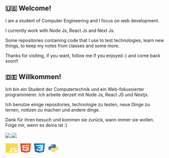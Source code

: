 ## 🇺🇸 Welcome!

I am a student of Computer Engineering and I focus on web development.

I currently work with Node Js, React Js and Next Js.

Some repositories containing code that I use to test technologies, learn new things, to keep my notes from classes and some more.

Thanks for visiting, if you want, follow me if you enjoyed :) and come back soon!!

## 🇩🇪 Willkommen!

Ich bin ein Student der Computertechnik und ein Web-fokussierter programmierer. Ich arbeite derzeit mit Node Js, React JS und Nextjs.

Ich benutze einige repositories, technologie zu testen, neue Dinge zu lernen, notizen zu machen und andere dinge.

Dank für ihren besuch und kommen sie zurück, wann immer sie wollen. Folge mir, wenn es deins ist :)


<a class="box" href="https://github.com/matheuspsantos">
  <img align="center" height="180rem" src="https://github-readme-stats.vercel.app/api?username=matheuspsantos&show_icons=true&theme=dracula">
</a>
<a class="box" href="https://github.com/matheuspsantos">
  <img align="center" height="180rem" src="https://github-readme-stats.vercel.app/api/top-langs/?username=matheuspsantos&layout=compact&langs_count=7&theme=dracula">
</a>

<div class="box" style="display: inline_block"><br>
  <img align="center" alt="Js" height="30" width="40" src="https://raw.githubusercontent.com/devicons/devicon/master/icons/javascript/javascript-plain.svg">
  <img align="center" alt="HTML" height="30" width="40" src="https://raw.githubusercontent.com/devicons/devicon/master/icons/html5/html5-original.svg">
  <img align="center" alt="CSS" height="30" width="40" src="https://raw.githubusercontent.com/devicons/devicon/master/icons/css3/css3-original.svg">
  <img align="center" alt="Python" height="30" width="40" src="https://raw.githubusercontent.com/devicons/devicon/master/icons/python/python-original.svg">
 </div>
